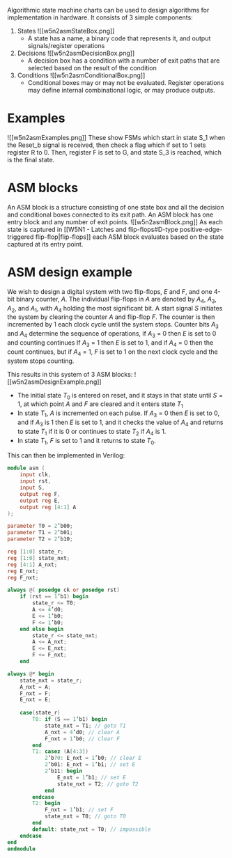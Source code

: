 Algorithmic state machine charts can be used to design algorithms for implementation in hardware. It consists of 3 simple components:
1. States
   ![[w5n2asmStateBox.png]]
	- A state has a name, a binary code that represents it, and output signals/register operations
2. Decisions
   ![[w5n2asmDecisionBox.png]]
	- A decision box has a condition with a number of exit paths that are selected based on the result of the condition
3. Conditions
   ![[w5n2asmConditionalBox.png]]
	- Conditional boxes may or may not be evaluated. Register operations may define internal combinational logic, or may produce outputs.
# Examples
![[w5n2asmExamples.png]]
These show FSMs which start in state S_1 when the Reset_b signal is received, then check a flag which if set to 1 sets register R to 0. Then, register F is set to G, and state S_3 is reached, which is the final state.
# ASM blocks
An ASM block is a structure consisting of one state box and all the decision and conditional boxes connected to its exit path. An ASM block has one entry block and any number of exit points.
![[w5n2asmBlock.png]]
As each state is captured in [[W5N1 - Latches and flip-flops#D-type positive-edge-triggered flip-flop|flip-flops]] each ASM block evaluates based on the state captured at its entry point.
# ASM design example
We wish to design a digital system with two flip-flops, $E$ and $F$, and one 4-bit binary counter, $A$.
The individual flip-flops in $A$ are denoted by $A_4$, $A_3$, $A_2$, and $A_1$, with $A_4$ holding the most significant bit.
A start signal $S$ initiates the system by clearing the counter $A$ and flip-flop $F$. The counter is then incremented by 1 each clock cycle until the system stops.
Counter bits $A_3$ and $A_4$ determine the sequence of operations, if $A_3$ = 0 then $E$ is set to 0 and counting continues If $A_3$ = 1 then $E$ is set to 1, and if $A_4$ = 0 then the count continues, but if $A_4$ = 1, $F$ is set to 1 on the next clock cycle and the system stops counting.

This results in this system of 3 ASM blocks:
![[w5n2asmDesignExample.png]]
- The initial state $T_0$ is entered on reset, and it stays in that state until $S=1$, at which point $A$ and $F$ are cleared and it enters state $T_1$
- In state $T_1$, $A$ is incremented on each pulse. If $A_3$ = 0 then $E$ is set to 0, and if $A_3$ is 1 then $E$ is set to 1, and it checks the value of $A_4$ and returns to state $T_1$ if it is 0 or continues to state $T_2$ if $A_4$ is 1.
- In state $T_1$, $F$ is set to 1 and it returns to state $T_0$.

This can then be implemented in Verilog:
```verilog
module asm (
	input clk,
	input rst,
	input S,
	output reg F,
	output reg E,
	output reg [4:1] A
);

parameter T0 = 2’b00;
parameter T1 = 2’b01;
parameter T2 = 2’b10;

reg [1:0] state_r;
reg [1:0] state_nxt;
reg [4:1] A_nxt;
reg E_nxt;
reg F_nxt;

always @( posedge ck or posedge rst)
	if (rst == 1’b1) begin
		state_r <= T0;
		A <= 4’d0;
		E <= 1’b0;
		F <= 1’b0;
	end else begin
		state_r <= state_nxt;
		A <= A_nxt;
		E <= E_nxt;
		F <= F_nxt;
	end

always @* begin
	state_nxt = state_r;
	A_nxt = A;
	F_nxt = F;
	E_nxt = E;
	
	case(state_r)
		T0: if (S == 1’b1) begin
			state_nxt = T1; // goto T1
			A_nxt = 4’d0; // clear A
			F_nxt = 1’b0; // clear F
		end
		T1: casez (A[4:3])
			2’b?0: E_nxt = 1’b0; // clear E
			2’b01: E_nxt = 1’b1; // set E
			2’b11: begin
				E_nxt = 1’b1; // set E
				state_nxt = T2; // goto T2
			end
		endcase
		T2: begin
			F_nxt = 1’b1; // set F
			state_nxt = T0; // goto T0
		end
		default: state_nxt = T0; // impossible
	endcase
end
endmodule
```